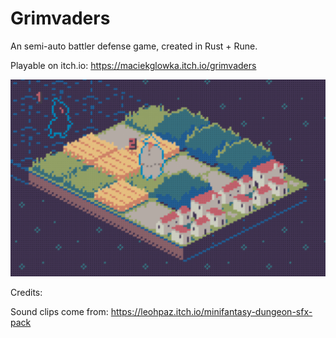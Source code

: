 # Grimvaders

An semi-auto battler defense game, created in Rust + Rune.

Playable on itch.io: https://maciekglowka.itch.io/grimvaders

![game screenshot](assets_dev/screenshots/block_crop.png)


Credits:

Sound clips come from: https://leohpaz.itch.io/minifantasy-dungeon-sfx-pack
